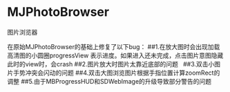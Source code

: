 # MJPhotoBrowser
图片浏览器

在原始MJPhotoBrowser的基础上修复了以下bug：
##1.在放大图时会出现加载高清图的小圆圈progressView 表示进度。如果进入还未完成，点击图片意图隐藏此时的view时，会crash 
##2.图片放大时图片太靠近底部的问题  
##3.双击小图片手势冲突会闪动的问题 
##4.双击大图浏览图片根据手指位置计算zoomRect的调整 
##5.由于MBProgressHUD和SDWebImage的升级导致部分警告的问题
